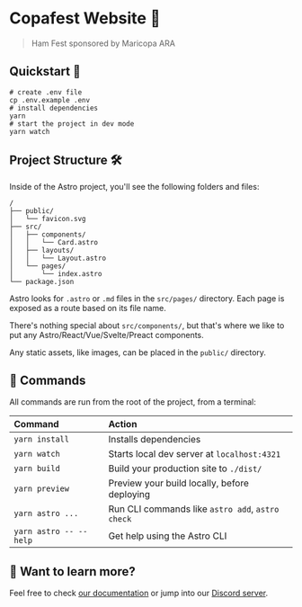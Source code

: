# Copafest Website 🎉

> Ham Fest sponsored by Maricopa ARA

## Quickstart 🚀

```shell
# create .env file
cp .env.example .env
# install dependencies
yarn
# start the project in dev mode
yarn watch
```

## Project Structure 🛠️

Inside of the Astro project, you'll see the following folders and files:

```text
/
├── public/
│   └── favicon.svg
├── src/
│   ├── components/
│   │   └── Card.astro
│   ├── layouts/
│   │   └── Layout.astro
│   └── pages/
│       └── index.astro
└── package.json
```

Astro looks for `.astro` or `.md` files in the `src/pages/` directory. Each page is exposed as a route based on its file name.

There's nothing special about `src/components/`, but that's where we like to put any Astro/React/Vue/Svelte/Preact components.

Any static assets, like images, can be placed in the `public/` directory.

## 🧞 Commands

All commands are run from the root of the project, from a terminal:

| Command                 | Action                                           |
|:------------------------| :----------------------------------------------- |
| `yarn install`          | Installs dependencies                            |
| `yarn watch`            | Starts local dev server at `localhost:4321`      |
| `yarn build`            | Build your production site to `./dist/`          |
| `yarn preview`          | Preview your build locally, before deploying     |
| `yarn astro ...`        | Run CLI commands like `astro add`, `astro check` |
| `yarn astro -- --help`  | Get help using the Astro CLI                     |

## 👀 Want to learn more?

Feel free to check [our documentation](https://docs.astro.build) or jump into our [Discord server](https://astro.build/chat).
